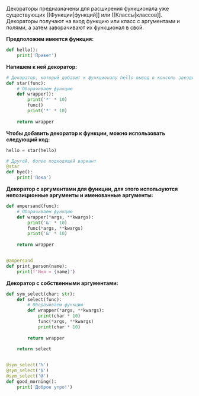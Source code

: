 Декораторы предназначены для расширения функционала уже существующих [[Функции|функций]] или [[Классы|классов]]. Декораторы получают на вход функцию или класс с аргументами и полями, а затем заворачивают их функционал в свой.

**Предположим имеется функция:**

```Python
def hello():
	print('Привет')
```

**Напишем к ней декоратор:**

```Python
# Декоратор, который добавит к функционалу hello вывод в консоль звездочек
def star(func):
	# Оборачиваем функцию
	def wrapper():
		print('*' * 10)
		func()
		print('*' * 10)
		
	return wrapper
```

**Чтобы добавить декоратор к функции, можно использовать следующий код:**

```Python
hello = star(hello)

# Другой, более подходящий вариант
@star
def bye():
	print('Пока')
```

**Декоратор с аргументами для функции, для этого используются непозиционные аргументы и именованные аргументы:**

```Python
def ampersand(func):
	# Оборачиваем функцию
	def wrapper(*args, **kwargs):
		print('&' * 10)
		func(*args, **kwargs)
		print('&' * 10)
		
	return wrapper


@ampersand
def print_person(name):
	print(f'Имя = {name}')
```

**Декоратор с собственными аргументами:**

```Python
def sym_select(char: str):
	def select(func):
		# Оборачиваем функцию
		def wrapper(*args, **kwargs):
			print(char * 10)
			func(*args, **kwargs)
			print(char * 10)
			
		return wrapper
		
	return select


@sym_select('%')
@sym_select('$')
@sym_select('@')
def good_morning():
	print('Доброе утро!')
```